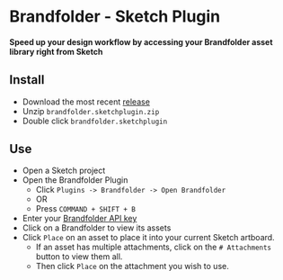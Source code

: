 # Brandfolder - Sketch Plugin

#### Speed up your design workflow by accessing your Brandfolder asset library right from Sketch

## Install

- Download the most recent [release](https://github.com/brandfolder/sketch-plugin-brandfolder/releases)
- Unzip `brandfolder.sketchplugin.zip`
- Double click `brandfolder.sketchplugin`


## Use

- Open a Sketch project
- Open the Brandfolder Plugin
  - Click `Plugins -> Brandfolder -> Open Brandfolder`
  - OR
  - Press `COMMAND + SHIFT + B`
- Enter your [Brandfolder API key](https://brandfolder.com/profile#integrations)
- Click on a Brandfolder to view its assets
- Click `Place` on an asset to place it into your current Sketch artboard.
  - If an asset has multiple attachments, click on the `# Attachments` button to view them all.
  - Then click `Place` on the attachment you wish to use.
